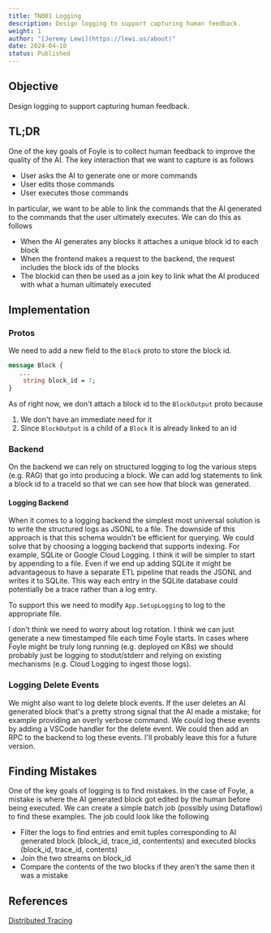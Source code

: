 ```yaml
---
title: TN001 Logging
description: Design logging to support capturing human feedback.
weight: 1
author: "[Jeremy Lewi](https://lewi.us/about)"
date: 2024-04-10
status: Published
---
```


## Objective

Design logging to support capturing human feedback.

## TL;DR

One of the key goals of Foyle is to collect human feedback to improve the quality of the AI.
The key interaction that we want to capture is as follows

* User asks the AI to generate one or more commands
* User edits those commands
* User executes those commands

In particular, we want to be able to link the commands that the AI generated to the commands that the user ultimately
executes. We can do this as follows

* When the AI generates any blocks it attaches a unique block id to each block
* When the frontend makes a request to the backend, the request includes the block ids of the blocks
* The blockid can then be used as a join key to link what the AI produced with what a human ultimately executed

## Implementation

### Protos

We need to add a new field to the `Block` proto to store the block id.

```proto
message Block {
   ...
    string block_id = 7;
}
```

As of right now, we don't attach a block id to the `BlockOutput` proto because

1. We don't have an immediate need for it
2. Since `BlockOutput` is a child of a `Block` it is already linked to an id

### Backend

On the backend we can rely on structured logging to log the various steps (e.g. RAG) that go into producing a block.
We can add log statements to link a block id to a traceId so that we can see how that block was generated.

#### Logging Backend

When it comes to a logging backend the simplest most universal solution is to write the structured logs as JSONL to a 
file. The downside of this approach is that this schema wouldn't be efficient for querying. We could solve that by
choosing a logging backend that supports indexing. For example, SQLite or Google Cloud Logging. I think it will
be simpler to start by appending to a file. Even if we end up adding SQLite it might be advantageous to have a separate
ETL pipeline that reads the JSONL and writes it to SQLite. This way each entry in the SQLite database could potentially
be a trace rather than a log entry.

To support this we need to modify `App.SetupLogging` to log to the appropriate file.

I don't think we need to worry about log rotation. I think we can just generate a new timestamped file each time Foyle
starts. In cases where Foyle might be truly long running (e.g. deployed on K8s) we should probably just be logging
to stodut/stderr and relying on existing mechanisms (e.g. Cloud Logging to ingest those logs).

### Logging Delete Events

We might also want to log delete block events. If the user deletes an AI generated block that's a pretty strong signal
that the AI made a mistake; for example providing an overly verbose command. We could log these events by adding
a VSCode handler for the delete event. We could then add an RPC to the backend to log these events. I'll probably
leave this for a future version.

## Finding Mistakes

One of the key goals of logging is to find mistakes. In the case of Foyle, a mistake is where the AI generated block
got edited by the human before being executed. We can create a simple batch job (possibly using Dataflow) to find
these examples. The job could look like the following

* Filter the logs to find entries and emit tuples corresponding to AI generated block (block_id, trace_id, contentents)
  and executed blocks (block_id, trace_id, contents)
* Join the two streams on block_id
* Compare the contents of the two blocks if they aren't the same then it was a mistake 

## References

[Distributed Tracing](https://docs.honeycomb.io/get-started/basics/observability/concepts/distributed-tracing/)


